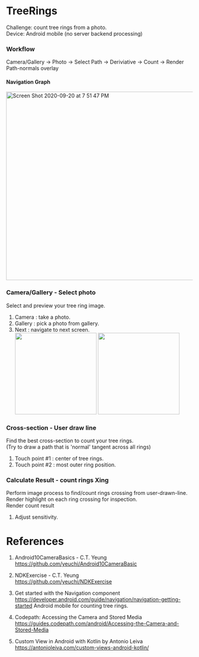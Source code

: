 # TreeRings
Challenge: count tree rings from a photo. \
Device: Android mobile (no server backend processing)

### Workflow
Camera/Gallery -> Photo -> Select Path -> Deriviative -> Count -> Render Path-normals overlay

#### Navigation Graph
<img width="508" alt="Screen Shot 2020-09-20 at 7 51 47 PM" src="https://user-images.githubusercontent.com/1282659/93726432-95bd9400-fb7b-11ea-9a39-c4d7127aa634.png">

### Camera/Gallery - Select photo
Select and preview your tree ring image. 
1. Camera : take a photo.
2. Gallery : pick a photo from gallery.
3. Next : navigate to next screen. \
<img width="220" src="https://user-images.githubusercontent.com/1282659/93717903-460ca780-fb3e-11ea-89b3-40602b661752.jpg"> <img width="220" src="https://user-images.githubusercontent.com/1282659/93717899-43aa4d80-fb3e-11ea-801d-b2d7cfbe4285.jpg">

### Cross-section - User draw line
Find the best cross-section to count your tree rings. \
(Try to draw a path that is 'normal' tangent across all rings) 
1. Touch point #1 : center of tree rings. 
2. Touch point #2 : most outer ring position.

### Calculate Result - count rings Xing
Perform image process to find/count rings crossing from user-drawn-line. \
Render highlight on each ring crossing for inspection. \
Render count result
1. Adjust sensitivity.

# References
1. Android10CameraBasics - C.T. Yeung \
https://github.com/yeuchi/Android10CameraBasic

2. NDKExercise - C.T. Yeung \
https://github.com/yeuchi/NDKExercise

3. Get started with the Navigation component \
https://developer.android.com/guide/navigation/navigation-getting-started
Android mobile for counting tree rings.

4. Codepath: Accessing the Camera and Stored Media \
https://guides.codepath.com/android/Accessing-the-Camera-and-Stored-Media

5. Custom View in Android with Kotlin by Antonio Leiva  
https://antonioleiva.com/custom-views-android-kotlin/
